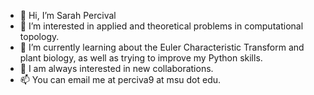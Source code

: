 - 👋 Hi, I’m Sarah Percival
- 👀 I’m interested in applied and theoretical problems in computational topology.
- 🌱 I’m currently learning about the Euler Characteristic Transform and plant biology, as well as trying to improve my Python skills.
- 💞️ I am always interested in new collaborations.
- 📫 You can email me at perciva9 at msu dot edu.

<!---
sperciva/sperciva is a ✨ special ✨ repository because its `README.md` (this file) appears on your GitHub profile.
You can click the Preview link to take a look at your changes.
--->
